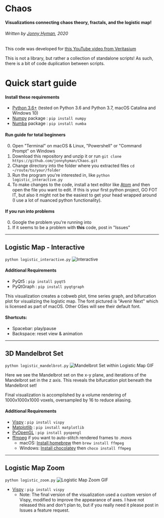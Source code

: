 # Chaos
#### Visualizations connecting chaos theory, fractals, and  the logistic map!
###### Written by [Jonny Hyman](https://www.jonnyhyman.com), 2020

This code was developed for [this YouTube video from Veritasium](https://www.youtube.com/watch?v=ovJcsL7vyrk)

This is not a library, but rather a collection of standalone scripts! As such, there is a bit of code duplication between scripts.

# Quick start guide

#### Install these requirements
- [Python 3.6+](https://www.anaconda.com/distribution/) (tested on Python 3.6 and Python 3.7, macOS Catalina and Windows 10)
- [Numpy](https://numpy.org) package : `pip install numpy`
- [Numba](https://numba.pydata.org) package : `pip install numba`

#### Run guide for total beginners
0. Open "Terminal" on macOS & Linux, "Powershell" or "Command Prompt" on Windows
1. Download this repository and unzip it or run `git clone https://github.com/jonnyhyman/Chaos.git`
2. Change directory into the folder where you extracted files `cd ~/route/to/your/folder`
3. Run the program you're interested in, like `python logistic_interactive.py`
4. To make changes to the code, install a text editor like [Atom](https://atom.io) and then open the file you want to edit. If this is your first python project, GO FOT IT, but also it might not be the easiest to get your head wrapped around (I use a lot of nuanced python functionality).

#### If you run into problems
0. Google the problem you're running into
1. If it seems to be a problem with **this** code, post in "Issues"

----

## Logistic Map - Interactive
`python logistic_interactive.py`
![Interactive](https://github.com/jonnyhyman/Chaos/blob/master/images/logistic-interactive.png?raw=true)

#### Additional Requirements
- PyQt5 : `pip install pyqt5`
- PyQtGraph : `pip install pyqtgraph`

This visualization creates a cobweb plot, time series graph, and bifurcation plot for visualizing the logistic map. The font pictured is "Avenir Next" which is licensed as part of macOS. Other OSes will see their default font.

#### Shortcuts:
- Spacebar: play/pause
- Backspace: reset view & animation

----

## 3D Mandelbrot Set
`python logistic_mandelbrot.py`
![Mandelbrot Set within Logistic Map GIF](https://github.com/jonnyhyman/Chaos/blob/master/images/logistic-mandelbrot.gif?raw=true)

Here we see the Mandelbrot set on the x-y plane, and iterations of the Mandelbrot set in the z axis. This reveals the bifurcation plot beneath the Mandelbrot set!

Final visualization is accomplished by a volume rendering of 1000x1000x1000 voxels, oversampled by 16 to reduce aliasing.

#### Additional Requirements
- [Vispy](http://vispy.org) : `pip install vispy`
- [Matplotlib](https://matplotlib.org) : `pip install matplotlib`
- [PyOpenGL](https://pypi.org/project/PyOpenGL/) : `pip install pyopengl`
- [ffmpeg](https://www.ffmpeg.org) if you want to auto-stitch rendered frames to .movs
  - macOS: [Install homebrew](https://brew.sh) then `brew install ffmpeg`
  - Windows: [Install chocolatey](https://chocolatey.org) then `choco install ffmpeg`

----

## Logistic Map Zoom
`python logistic_zoom.py`
![Logistic Map Zoom GIF](https://github.com/jonnyhyman/Chaos/blob/master/images/logistic-zoom.gif?raw=true)

- [Vispy](http://vispy.org) : `pip install vispy`
  - Note: The final version of the visualization used a custom version of Vispy, modified to improve the appearance of axes. I have not released this and don't plan to, but if you really need it please post in Issues a feature request.
